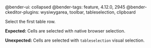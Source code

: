 @bender-ui: collapsed
@bender-tags: feature, 4.12.0, 2945
@bender-ckeditor-plugins: wysiwygarea, toolbar, tableselection, clipboard

Select the first table row.

**Expected:** Cells are selected with native browser selection.

**Unexpected:** Cells are selected with `tableselection` visual selection.
